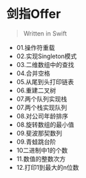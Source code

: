 
# 剑指Offer

> Written in Swift

* 01.操作符重载
* 02.实现Singleton模式
* 03.二维数组中的查找
* 04.合并空格
* 05.从尾到头打印链表
* 06.重建二叉树
* 07.两个队列实现栈
* 07.两个栈实现队列
* 08.对公司年龄排序
* 08.旋转数组的最小值
* 09.斐波那契数列
* 09.青蛙跳台阶
* 10二进制中1的个数
* 11.数值的整数次方
* 12.打印1到最大的n位数


